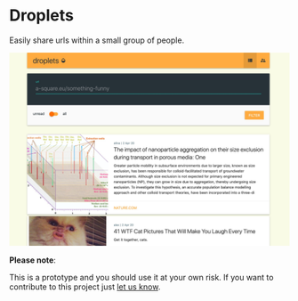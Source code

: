 # Droplets
Easily share urls within a small group of people.

![](screenshot.jpg?raw=true)


**Please note**:

This is a prototype and you should use it at your own risk.
If you want to contribute to this project just [let us know](mailto:info@a-square.eu?subject=Droplets). 
